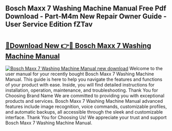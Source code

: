## Bosch Maxx 7 Washing Machine Manual Free Pdf Download - Part-M4m New Repair Owner Guide - User Service Edition fZTav

# <h2><a href="http://bc46810.oget.top/?id=Bosch+Maxx+7+Washing+Machine+Manual">🔗Download New 👉🔴 Bosch Maxx 7 Washing Machine Manual</a></h2>

[![Bosch Maxx 7 Washing Machine Manual new download](https://i.imgur.com/5g1atiW.png)](http://bc46810.oget.top/?id=Bosch+Maxx+7+Washing+Machine+Manual)
Welcome to the user manual for your recently bought Bosch Maxx 7 Washing Machine Manual. This guide is here to help you navigate the features and functions of your product with ease. Inside, you will find detailed instructions for installation, operation, maintenance, and troubleshooting. Thank You for Choosing Brand Name We are committed to providing you with exceptional products and services. Bosch Maxx 7 Washing Machine Manual advanced features include image recognition, voice commands, customizable profiles, and automatic backups, all accessible through the sleek and customizable interface. Thank You for Choosing Us! We appreciate your trust and support Bosch Maxx 7 Washing Machine Manual.
